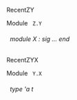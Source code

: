 RecentZY

 Module `` Z.Y`` 
<a id="module-X"></a>
###### &nbsp; module X : sig ... end


RecentZYX

 Module `` Y.X`` 
<a id="type-t"></a>
###### &nbsp; type 'a t


